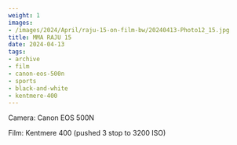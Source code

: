 ```yaml
---
weight: 1
images:
- /images/2024/April/raju-15-on-film-bw/20240413-Photo12_15.jpg
title: MMA RAJU 15
date: 2024-04-13
tags:
- archive
- film
- canon-eos-500n
- sports
- black-and-white
- kentmere-400
---
```


Camera: Canon EOS 500N

Film: Kentmere 400 (pushed 3 stop to 3200 ISO)